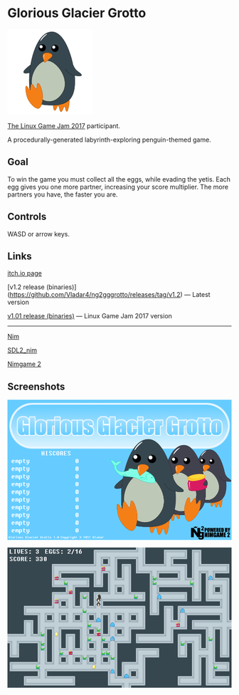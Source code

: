Glorious Glacier Grotto
=======================

![Logo](data/gggrotto.png)

[The Linux Game Jam 2017](https://itch.io/jam/linux-jam-2017) participant.

A procedurally-generated labyrinth-exploring penguin-themed game.

Goal
----

To win the game you must collect all the eggs, while evading the yetis.
Each egg gives you one more partner, increasing your score multiplier.
The more partners you have, the faster you are.


Controls
--------

WASD or arrow keys.


Links
-----

[itch.io page](https://vladar.itch.io/glorious-glacier-grotto)

[v1.2 release (binaries)] (https://github.com/Vladar4/ng2gggrotto/releases/tag/v1.2) — Latest version

[v1.01 release (binaries)](https://github.com/Vladar4/ng2gggrotto/releases/tag/v1.01) — Linux Game Jam 2017 version

--------

[Nim](https://github.com/nim-lang/Nim)

[SDL2_nim](https://github.com/Vladar4/sdl2_nim)

[Nimgame 2](https://vladar4.github.io/nimgame2/)


Screenshots
-----------

![title screen](images/scr0.png)

![game_screen](images/scr1.png)

